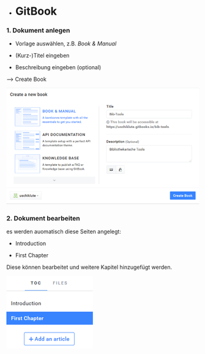 * # GitBook

### 1. Dokument anlegen

* Vorlage auswählen, z.B. _Book & Manual_

* \(Kurz-\)Titel eingeben

* Beschreibung eingeben \(optional\)

--&gt; Create Book

![](/assets/createBook.png)

### 2. Dokument bearbeiten

es werden auomatisch diese Seiten angelegt:

* Introduction

* First Chapter

Diese können bearbeitet und weitere Kapitel hinzugefügt werden.

![](/assets/bearbeiten.png)

